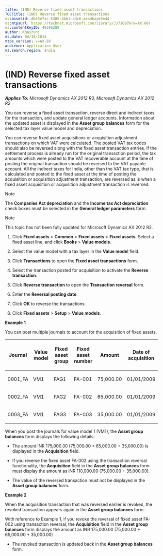 ```yaml
---
title: (IND) Reverse fixed asset transactions
TOCTitle: (IND) Reverse fixed asset transactions
ms:assetid: db45e7ac-8388-4bb1-adc6-aea4baae9e44
ms:mtpsurl: https://technet.microsoft.com/library/JJ710876(v=AX.60)
ms:contentKeyID: 49386289
author: Khairunj
ms.date: 04/18/2014
mtps_version: v=AX.60
audience: Application User
ms.search.region: India
---
```


# (IND) Reverse fixed asset transactions 


_**Applies To:** Microsoft Dynamics AX 2012 R3, Microsoft Dynamics AX 2012 R2_

You can reverse a fixed asset transaction, reverse direct and indirect taxes for the transaction, and update general ledger accounts. Information about the updated asset is displayed in the **Asset group balances** form for the selected tax layer value model and depreciation.

You can reverse fixed asset acquisitions or acquisition adjustment transactions on which VAT were calculated. The posted VAT tax codes should also be reversed along with the fixed asset transaction entries. If the settlement process is already run for the original transaction period, the tax amounts which were posted to the VAT recoverable account at the time of posting the original transaction should be reversed to the VAT payable account. All the indirect taxes for India, other than the VAT tax type, that is calculated and posted to the fixed asset at the time of posting the acquisition or acquisition adjustment transaction, are reversed as is when a fixed asset acquisition or acquisition adjustment transaction is reversed.


> [!NOTE]
> <P>The <STRONG>Companies Act depreciation</STRONG> and the <STRONG>Income tax Act depreciation</STRONG> check boxes must be selected in the <STRONG>General ledger parameters</STRONG> form.</P>




> [!NOTE]
> <P>This topic has not been fully updated for Microsoft Dynamics AX 2012 R2.</P>



1.  Click **Fixed assets** \> **Common** \> **Fixed assets** \> **Fixed assets**. Select a fixed asset line, and click **Books** \> **Value models**.

2.  Select the value model with a tax layer in the **Value model** field.

3.  Click **Transactions** to open the **Fixed asset transactions** form.

4.  Select the transaction posted for acquisition to activate the **Reverse transaction**.

5.  Click **Reverse transaction** to open the **Transaction reversal** form.

6.  Enter the **Reversal posting date**.

7.  Click **OK** to reverse the transactions.

8.  Click **Fixed assets** \> **Setup** \> **Value models**.

**Example 1**

You can post multiple journals to account for the acquisition of fixed assets.

<table style="width:100%;">
<colgroup>
<col style="width: 16%" />
<col style="width: 16%" />
<col style="width: 16%" />
<col style="width: 16%" />
<col style="width: 16%" />
<col style="width: 16%" />
</colgroup>
<thead>
<tr class="header">
<th><p>Journal</p></th>
<th><p>Value model</p></th>
<th><p>Fixed asset group</p></th>
<th><p>Fixed asset number</p></th>
<th><p>Amount</p></th>
<th><p>Date of acquisition</p></th>
</tr>
</thead>
<tbody>
<tr class="odd">
<td><p>0001_FA</p></td>
<td><p>VM1</p></td>
<td><p>FAG1</p></td>
<td><p>FA-001</p></td>
<td><p>75,000.00</p></td>
<td><p>01/01/2009</p></td>
</tr>
<tr class="even">
<td><p>0002_FA</p></td>
<td><p>VM1</p></td>
<td><p>FAG2</p></td>
<td><p>FA-002</p></td>
<td><p>65,000.00</p></td>
<td><p>01/01/2009</p></td>
</tr>
<tr class="odd">
<td><p>0003_FA</p></td>
<td><p>VM1</p></td>
<td><p>FAG3</p></td>
<td><p>FA-003</p></td>
<td><p>35,000.00</p></td>
<td><p>01/01/2009</p></td>
</tr>
</tbody>
</table>


When you post the journals for value model 1 (VM1), the **Asset group balances** form displays the following details:

  - The amount INR 175,000.00 (75,000.00 + 65,000.00 + 35,000.00) is displayed in the **Acquisition** field.

  - If you reverse the fixed asset FA-002 using the transaction reversal functionality, the **Acquisition** field in the **Asset group balances** form must display the amount as INR 110,000.00 (75,000.00 + 35,000.00).

  - The value of the reversed transaction must not be displayed in the **Asset group balances** form.

**Example 2**

When the acquisition transaction that was reversed earlier is revoked, the revoked transaction appears again in the **Asset group balances** form.

With reference to Example 1, if you revoke the reversal of fixed asset FA-002 using transaction reversal, the **Acquisition** field in the **Asset group balances** form displays the amount as INR 175,000.00 (75,000.00 + 65,000.00 + 35,000.00)

  - The revoked transaction is updated back in the **Asset group balances** form.

  


